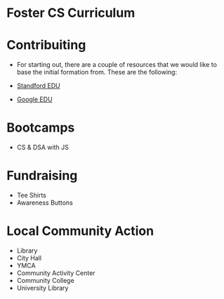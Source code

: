 # Foster CS Curriculum

# Contribuiting
- For starting out, there are a couple of resources that we would like to base the initial formation from. These are the following:

- [Standford EDU](https://codeinplace.stanford.edu/)
- [Google EDU](https://edu.google.com/intl/ALL_in/computer-science/)

# Bootcamps
- CS & DSA with JS

# Fundraising
- Tee Shirts
- Awareness Buttons

# Local Community Action
- Library
- City Hall
- YMCA
- Community Activity Center
- Community College
- University Library
